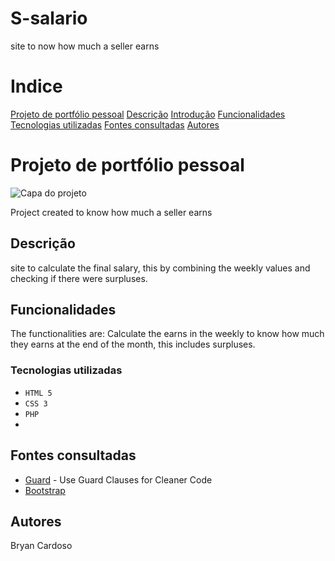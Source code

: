 # S-salario
site to now how much a seller earns

# Indice

[Projeto de portfólio pessoal](#projeto-de-portf%C3%B3lio-pessoal)
[Descrição](#descri%C3%A7%C3%A3o)
[Introdução](#introdu%C3%A7%C3%A3o)
[Funcionalidades](https://github.com/bryancardosoo/formcadas#funcionalidades)
[Tecnologias utilizadas](#tecnologias-utilizadas)
[Fontes consultadas](#fontes-consultadas)
[Autores](#autores)  

# Projeto de portfólio pessoal  

![Capa do projeto](assets/img/tela.png)

Project created to know how much a seller earns 

##   Descrição 
site to calculate the final salary, 
this by combining the weekly values ​​and checking if there were surpluses.


##   Funcionalidades

The functionalities are: Calculate the earns in the weekly to know how much they earns at the end of the month, this includes surpluses.

### Tecnologias utilizadas

* ``HTML 5``
* ``CSS 3``
* ``PHP``
* 


## Fontes consultadas
* [Guard](https://dev.to/clintwinter/use-guard-clauses-for-cleaner-code-3ap7) - Use Guard Clauses for Cleaner Code
* [Bootstrap](https://getbootstrap.com/docs/5.0/forms/layout/#gutters-)

## Autores

Bryan Cardoso